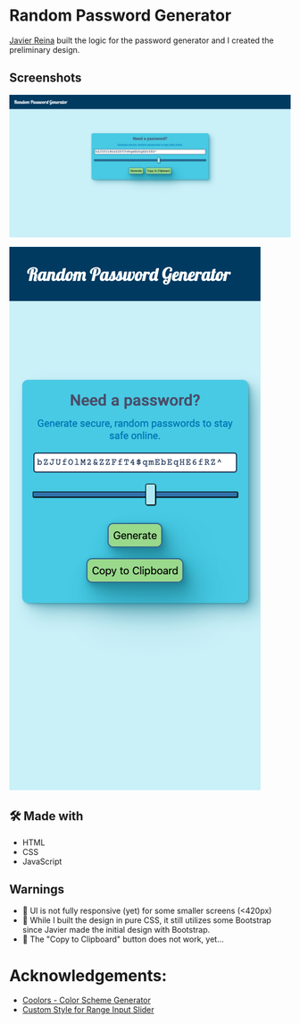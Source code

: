# Random Password Generator

[Javier Reina](https://github.com/jr31na) built the logic for the password generator and I created the preliminary design.

## Screenshots

![Desktop Screenshot](./screenshots/screenshot-desk.png)

![Mobile Screenshot](./screenshots/screenshot-mob.png)

## 🛠 Made with

- HTML
- CSS
- JavaScript

## Warnings

- 🚨 UI is not fully responsive (yet) for some smaller screens (<420px)
- 🚨 While I built the design in pure CSS, it still utilizes some Bootstrap since Javier made the initial design with Bootstrap.
- 🚨 The "Copy to Clipboard" button does not work, yet...

# Acknowledgements:

- [Coolors - Color Scheme Generator](https://coolors.co/)
- [Custom Style for Range Input Slider](https://css-tricks.com/styling-cross-browser-compatible-range-inputs-css/)
